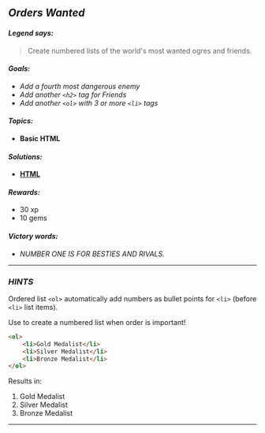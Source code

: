 ## _Orders Wanted_

#### _Legend says:_
> Create numbered lists of the world's most wanted ogres and friends.

#### _Goals:_
+ _Add a fourth most dangerous enemy_
+ _Add another `<h2>` tag for Friends_
+ _Add another `<ol>` with 3 or more `<li>` tags_

#### _Topics:_
+ **Basic HTML**

#### _Solutions:_
+ **[HTML](Orders_Wanted.html)**

#### _Rewards:_
+ 30  xp
+ 10 gems

#### _Victory words:_
+ _NUMBER ONE IS FOR BESTIES AND RIVALS._

___

### _HINTS_

Ordered list `<ol>` automatically add numbers as bullet points for `<li>` (before `<li>` list items).

Use to create a numbered list when order is important!

```html
<ol>
    <li>Gold Medalist</li>
    <li>Silver Medalist</li>
    <li>Bronze Medalist</li>
</ol>
```

Results in:

1. Gold Medalist
2. Silver Medalist
3. Bronze Medalist

___
